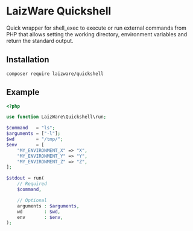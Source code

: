 # LaizWare Quickshell

Quick wrapper for shell_exec to execute or run external commands from PHP that allows setting the working directory, environment variables and return the standard output.

## Installation

```
composer require laizware/quickshell
```

## Example

```php
<?php

use function LaizWare\Quickshell\run;

$command   = "ls";
$arguments = ["-l"];
$wd        = "/tmp/";
$env       = [
    "MY_ENVIRONMENT_X" => "X",
    "MY_ENVIRONMENT_Y" => "Y",
    "MY_ENVIRONMENT_Z" => "Z",
];

$stdout = run(
    // Required
    $command,

    // Optional
    arguments : $arguments,
    wd        : $wd,
    env       : $env,
);
```
